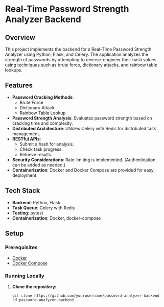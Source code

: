 # Real-Time Password Strength Analyzer Backend

## Overview
This project implements the backend for a Real-Time Password Strength Analyzer using Python, Flask, and Celery. The application analyzes the strength of passwords by attempting to reverse-engineer their hash values using techniques such as brute force, dictionary attacks, and rainbow table lookups.

## Features
- **Password Cracking Methods**: 
  - Brute Force
  - Dictionary Attack
  - Rainbow Table Lookup
- **Password Strength Analysis**: Evaluates password strength based on cracking time and complexity.
- **Distributed Architecture**: Utilizes Celery with Redis for distributed task management.
- **RESTful APIs**: 
  - Submit a hash for analysis.
  - Check task progress.
  - Retrieve results.
- **Security Considerations**: Rate limiting is implemented. (Authentication can be added as needed.)
- **Containerization**: Docker and Docker Compose are provided for easy deployment.

## Tech Stack
- **Backend**: Python, Flask
- **Task Queue**: Celery with Redis
- **Testing**: pytest
- **Containerization**: Docker, docker-compose

## Setup

### Prerequisites
- [Docker](https://www.docker.com/)
- [Docker Compose](https://docs.docker.com/compose/)

### Running Locally
1. **Clone the repository:**
   ```bash
   git clone https://github.com/yourusername/password-analyzer-backend.git
   cd password-analyzer-backend
